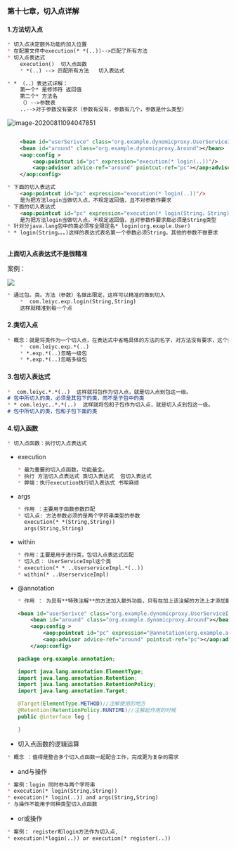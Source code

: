 ### 第十七章，切入点详解

#### 1.方法切入点

~~~markdown
* 切入点决定额外功能的加入位置
* 在配置文件中execution(* *(..))-->匹配了所有方法
* 切入点表达式
	execution()  切入点函数
	* *(..) --> 匹配所有方法   切入表达式 
~~~

~~~markdown
* * （..）表达式详解：
	第一个* 是修饰符 返回值
	第二个* 方法名
	（）-->参数表
	..-->对于参数没有要求（参数有没有，参数有几个，参数是什么类型）
~~~

![image-20200811094047851](E:\Markdown\Spring\Spring5学习\image-20200811094047851.png)

~~~xml

    <bean id="userSerivce" class="org.example.dynomicproxy.UserServiceImpl"></bean>
    <bean id="around" class="org.example.dynomicproxy.Around"></bean>
    <aop:config >
        <aop:pointcut id="pc" expression="execution(* login(..))"/>
        <aop:advisor advice-ref="around" pointcut-ref="pc"></aop:advisor>
    </aop:config>
~~~

~~~markdown
* 下面的切入表达式
	<aop:pointcut id="pc" expression="execution(* login(..))"/>
	是为把方法login当做切入点，不规定返回值，且不对参数作要求
* 下面的切入表达式
	<aop:pointcut id="pc" expression="execution(* login(String，String))"/>
	是为把方法login当做切入点，不规定返回值，且对参数作要求都必须是String类型
* 针对分java.lang包中的类必须写全限定名* login(org.exaple.User)
* * login(String。。。)这样的表达式表名第一个参数必须String，其他的参数不做要求
	
~~~

**上面切入点表达式不是很精准**

案例：

![](E:\Markdown\Spring\Spring5学习\image-20200811103009759.png)

~~~markdown
* 通过包。类。方法（参数）名做出限定，这样可以精准的做到切入
	*  com.leiyc.exp.login(String,String)
	这样就精准到每一个点
~~~

#### 2.类切入点

~~~markdown
* 概念：就是将类作为一个切入点，在表达式中省略具体的方法的名字，对方法没有要求，这个类中对应要求的类都会加入这个额外方法
	*  com.leiyc.exp.*(..)
	* *.exp.*(..)忽略一级包
	* *.exp.*(..)忽略多级包
~~~

#### 3.包切入表达式

~~~markdown
*  com.leiyc.*.*(..)  这样就将包作为切入点，就是切入点到包这一级。
# 包中所切入的类，必须是其包下的类，而不是子包中的类
* * com.leiyc..*.*(..)  这样就将包和子包作为切入点，就是切入点到包这一级。
# 包中所切入的类，包和子包下面的类
~~~

#### 4.切入函数

~~~markdown
* 切入点函数：执行切入点表达式
~~~

* execution

  ~~~markdown 
  * 最为重要的切入点函数，功能最全。
  * 执行 方法切入点表达式 类切入表达式  包切入表达式
  * 弊端：执行execution执行切入表达式 书写麻烦
  ~~~

* args

  ~~~markdown
  * 作用 ：主要用于函数参数匹配
  * 切入点: 方法参数必须的是两个字符串类型的参数
  	execution(* *(String,String))
  	args(String,String)
  ~~~

* within

  ~~~markdown
  * 作用：主要是用于进行类，包切入点表达式匹配
  * 切入点： UserServiceImpl这个类
  * execution(* * ..UserserviceImpl.*(..))
  * within(* ..UserserviceImpl)
  ~~~

* @annotation

  ~~~markdown
  * 作用 ： 为具有**特殊注解**的方法加入额外功能，只有在加上该注解的方法上才添加额外功能
  ~~~

  ~~~xml
  <bean id="userSerivce" class="org.example.dynomicproxy.UserServiceImpl"></bean>
      <bean id="around" class="org.example.dynomicproxy.Around"></bean>
      <aop:config >
          <aop:pointcut id="pc" expression="@annotation(org.example.annotation.log)"/>
          <aop:advisor advice-ref="around" pointcut-ref="pc"></aop:advisor>
      </aop:config>
  ~~~

  ~~~java
  package org.example.annotation;
  
  import java.lang.annotation.ElementType;
  import java.lang.annotation.Retention;
  import java.lang.annotation.RetentionPolicy;
  import java.lang.annotation.Target;
  
  @Target(ElementType.METHOD)//注解使用的地方
  @Retention(RetentionPolicy.RUNTIME)//注解起作用的时候
  public @interface log {
  
  }
  
  ~~~

* 切入点函数的逻辑运算

~~~markdown
* 概念 ：值得是整合多个切入点函数一起配合工作，完成更为复杂的需求
~~~

* and与操作

~~~ markdown
* 案例：login 同时参与两个字符串
* execution(* login(String,String))
* execution(* login(..)) and args(String,String)
* 与操作不能用于同种类型切入点函数
~~~

* or或操作

~~~markdown
* 案例： register和login方法作为切入点,
* execution(*login(..)) or execution(* register(..))
~~~





